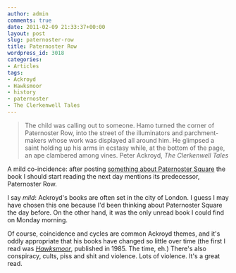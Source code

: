 ```yaml
---
author: admin
comments: true
date: 2011-02-09 21:33:37+00:00
layout: post
slug: paternoster-row
title: Paternoster Row
wordpress_id: 3018
categories:
- Articles
tags:
- Ackroyd
- Hawksmoor
- history
- paternoster
- The Clerkenwell Tales
---
```


> The child was calling out to someone. Hamo turned the corner of Paternoster Row, into the street of the illuminators and parchment-makers whose work was displayed all around him. He glimpsed a saint holding up his arms in ecstasy while, at the bottom of the page, an ape clambered among vines. Peter Ackroyd, <cite>The Clerkenwell Tales</cite>


A mild co-incidence: after posting [something about Paternoster Square](/2011/02/paternoster-square/) the book I should start reading the next day mentions its predecessor, Paternoster Row.

I say _mild_: Ackroyd's books are often set in the city of London. I guess I may have chosen this one because I'd been thinking about Paternoster Square the day before. On the other hand, it was the only unread book I could find on Monday morning.

Of course, coincidence and cycles are common Ackroyd themes, and it's oddly appropriate that his books have changed so little over time (the first I read was _[Hawksmoor](http://en.wikipedia.org/wiki/Hawksmoor_(novel))_, published in 1985. The time, eh.) There's also conspiracy, cults, piss and shit and violence. Lots of violence. It's a great read.
